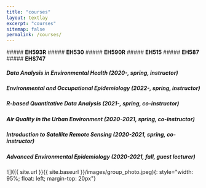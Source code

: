 ```yaml
---
title: "courses"
layout: textlay
excerpt: "courses"
sitemap: false
permalink: /courses/
---
```

<div class="row">
<div class="col-sm-1 clearfix">
##### <b>EH593R</b>
##### <b>EH530</b>           
##### <b>EH590R</b>
##### <b>EH515</b>
##### <b>EH587</b>    
##### <b>EHS747</b>  
</div>
<div class="col-sm-10 clearfix">

##### Data Analysis in Environmental Health (2020-, spring, instructor)<br/>
##### Environmental and Occupational Epidemiology (2022-, spring, instructor)<br/>
##### R-based Quantitative Data Analysis (2021-, spring, co-instructor)<br/>
##### Air Quality in the Urban Environment (2020-2021, spring, co-instructor)<br/>
##### Introduction to Satellite Remote Sensing (2020-2021, spring, co-instructor) <br/>
##### Advanced Environmental Epidemiology (2020-2021, fall, guest lecturer)<br/>
</div>
</div>
<div class="row">
<div class="col-sm-6 clearfix">
![]({{ site.url }}{{ site.baseurl }}/images/group_photo.jpeg){: style="width: 95%; float: left; margin-top: 20px"}
</div>
</div>
<p></p>
